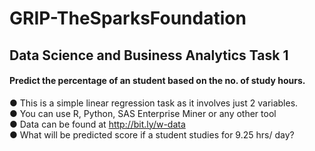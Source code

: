 # GRIP-TheSparksFoundation
## Data Science and Business Analytics Task 1
#### Predict the percentage of an student based on the no. of study hours.
● This is a simple linear regression task as it involves just 2 variables.<br>
● You can use R, Python, SAS Enterprise Miner or any other tool<br>
● Data can be found at http://bit.ly/w-data <br>
● What will be predicted score if a student studies for 9.25 hrs/ day?
